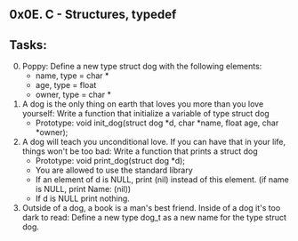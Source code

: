 0x0E. C - Structures, typedef
----------------------------------
## Tasks:
0. Poppy: Define a new type struct dog with the following elements:
	* name, type = char *
	* age, type = float
	* owner, type = char *
1. A dog is the only thing on earth that loves you more than you love yourself: Write a function that initialize a variable of type struct dog
	* Prototype: void init_dog(struct dog *d, char *name, float age, char *owner);
2. A dog will teach you unconditional love. If you can have that in your life, things won't be too bad: Write a function that prints a struct dog
	* Prototype: void print_dog(struct dog *d);
	* You are allowed to use the standard library
	* If an element of d is NULL, print (nil) instead of this element. (if name is NULL, print Name: (nil))
	* If d is NULL print nothing.
3. Outside of a dog, a book is a man's best friend. Inside of a dog it's too dark to read: Define a new type dog_t as a new name for the type struct dog.

